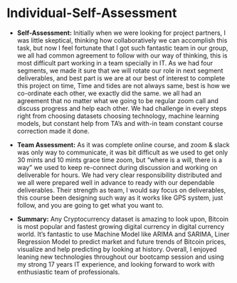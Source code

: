 # Individual-Self-Assessment

* **Self-Assessment:** Initially when we were looking for project partners, I was little skeptical, thinking how collaboratively we can accomplish this task, but now I feel fortunate that I got such fantastic team in our group, we all had common agreement to follow with our way of thinking, this is most difficult part working in a team specially in IT. 
As we had four segments, we made it sure that we will rotate our role in next segment deliverables, and best part is we are at our best of interest to complete this project on time, Time and tides are not always same, best is how we co-ordinate each other, we exactly did the same. we all had an agreement that no matter what we going to be regular zoom call and discuss progress and help each other. We had challenge in every steps right from choosing datasets choosing technology, machine learning models, but constant help from TA’s and with-in team constant course correction made it done.
* **Team Assessment:** As it was complete online course, and zoom & slack was only way to communicate, it was bit difficult as we used to get only 30 mints and 10 mints grace time zoom, but “where is a will, there is a way” we used to keep re-connect during discussion and working on deliverable for hours. We had very clear responsibility distributed and we all were prepared well in advance to ready with our dependable deliverables. Their strength as team, I would say focus on deliverables, this course been designing such way as it works like GPS system, just follow, and you are going to get what you want to.

* **Summary:** Any Cryptocurrency dataset is amazing to look upon, Bitcoin is most popular and fastest growing digital currency in digital currency world. It’s fantastic to use Machine Model like ARIMA and SARIMA, Liner Regression Model to predict market and future trends of Bitcoin prices, visualize and help predicting by looking at history. 
Overall, I enjoyed leaning new technologies throughout our bootcamp session and using my strong 17 years IT experience, and looking forward to work with enthusiastic team of professionals.
